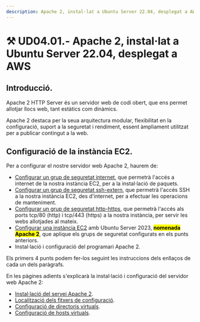 ```yaml
---
description: Apache 2, instal·lat a Ubuntu Server 22.04, desplegat a AWS
---
```


# ⚒ UD04.01.- Apache 2, instal·lat a Ubuntu Server 22.04, desplegat a AWS

## Introducció.

Apache 2 HTTP Server és un servidor web de codi obert, que ens permet allotjar llocs web, tant estàtics com dinàmics.&#x20;

Apache 2 destaca per la seua arquitectura modular, flexibilitat en la configuració, suport a la seguretat i rendiment, essent àmpliament utilitzat per a publicar contingut a la web.

## Configuració de la instància EC2.

Per a configurar el nostre servidor web Apache 2, haurem de:

* [Configurar un grup de seguretat internet](https://app.gitbook.com/s/dcAEDgX05ILtqXlw2HAH/pindoles-formatives/configuracio-dels-grups-de-seguretat/configuracio-del-grup-de-seguretat-internet.), que permetrà l'accés a internet de la nostra instància EC2, per a la instal·lació de paquets.
* [Configurar un grup de seguretat ssh-extern](https://app.gitbook.com/s/dcAEDgX05ILtqXlw2HAH/pindoles-formatives/configuracio-dels-grups-de-seguretat/configuracio-del-grup-de-seguretat-ssh-extern.), que permetrà l'accés SSH a la nostra instància EC2, des d'internet, per a efectuar les operacions de manteniment.
* [Configurar un grup de seguretat http-https](https://app.gitbook.com/s/dcAEDgX05ILtqXlw2HAH/pindoles-formatives/configuracio-dels-grups-de-seguretat/configuracio-del-grup-de-seguretat-http-https.), que permetrà l'accés als ports tcp/80 (http) i tcp/443 (https) a la nostra instància, per servir les webs allotjades al mateix.
* [Configurar una instància EC2](https://app.gitbook.com/s/dcAEDgX05ILtqXlw2HAH/pindoles-formatives/desplegament-duna-maquina-virtual-ubuntu-server-22.04-a-aws-academy) amb Ubuntu Server 2023, <mark style="background-color:yellow;">**nomenada Apache 2**</mark>, que aplique els grups de seguretat configurats en els punts anteriors.
* Instal·lació i configuració del programari Apache 2.&#x20;

Els primers 4 punts podem fer-los seguint les instruccions dels enllaços de cada un dels paràgrafs.&#x20;

En les pàgines adients s'explicarà la instal·lació i configuració del servidor web Apache 2:

* [Instal·lació del servei Apache 2](pindoles-formatives/ud04.01.-apache-2-instal-lat-a-ubuntu-server-22.04-desplegat-a-aws/ud04.01.01.-instal-lacio-del-servei..md).
* [Localització dels fitxers de configuració](pindoles-formatives/ud04.01.-apache-2-instal-lat-a-ubuntu-server-22.04-desplegat-a-aws/ud04.01.02.-fitxers-de-configuracio..md).
* [Configuració de directoris virtuals](pindoles-formatives/ud04.01.-apache-2-instal-lat-a-ubuntu-server-22.04-desplegat-a-aws/ud04.01.04.-directoris-virtuals..md).
* [Configuració de hosts virtuals](pindoles-formatives/ud04.01.-apache-2-instal-lat-a-ubuntu-server-22.04-desplegat-a-aws/ud04.01.05.-hosts-virtuals..md).



